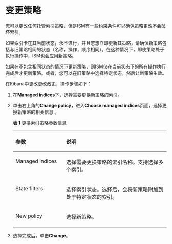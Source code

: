 # 变更策略<a name="css_01_0092"></a>

您可以更改任何托管索引策略，但是ISM有一些约束条件可以确保策略更改不会破坏索引。

如果索引卡在其当前状态，永不进行，并且您想立即更新其策略，请确保新策略包括与旧策略相同的状态（名称，操作，顺序相同）。在这种情况下，即使策略处于执行操作中，ISM也会应用新策略。

如果在不包含相同状态的情况下更新策略，则ISM仅在当前状态下的所有操作执行完成后才更新策略。或者，您可以在旧策略中选择特定状态，然后让新策略生效。

在Kibana中更改更改政策，操作步骤如下：

1.  在**Managed indices**下，选择需要更换新策略的索引。
2.  单击右上角的**Change policy**，进入**Choose managed indices**页面，选择更换新策略的相关信息 。

    **表 1**  更换索引策略参数信息

    <a name="table11166742131412"></a>
    <table><thead align="left"><tr id="row21661542181412"><th class="cellrowborder" valign="top" width="32.9%" id="mcps1.2.3.1.1"><p id="p191676429141"><a name="p191676429141"></a><a name="p191676429141"></a>参数</p>
    </th>
    <th class="cellrowborder" valign="top" width="67.10000000000001%" id="mcps1.2.3.1.2"><p id="p10167174219141"><a name="p10167174219141"></a><a name="p10167174219141"></a>说明</p>
    </th>
    </tr>
    </thead>
    <tbody><tr id="row61676422144"><td class="cellrowborder" valign="top" width="32.9%" headers="mcps1.2.3.1.1 "><p id="p1663164571516"><a name="p1663164571516"></a><a name="p1663164571516"></a>Managed indices</p>
    </td>
    <td class="cellrowborder" valign="top" width="67.10000000000001%" headers="mcps1.2.3.1.2 "><p id="p016714423147"><a name="p016714423147"></a><a name="p016714423147"></a>选择需要更换策略的索引名称。支持选择多个索引。</p>
    </td>
    </tr>
    <tr id="row11670424145"><td class="cellrowborder" valign="top" width="32.9%" headers="mcps1.2.3.1.1 "><p id="p171671242181412"><a name="p171671242181412"></a><a name="p171671242181412"></a>State filters</p>
    </td>
    <td class="cellrowborder" valign="top" width="67.10000000000001%" headers="mcps1.2.3.1.2 "><p id="p3167642151413"><a name="p3167642151413"></a><a name="p3167642151413"></a>选择索引状态。选择后，会将新策略附加到处于特定状态的索引。</p>
    </td>
    </tr>
    <tr id="row1916784213145"><td class="cellrowborder" valign="top" width="32.9%" headers="mcps1.2.3.1.1 "><p id="p191671842121419"><a name="p191671842121419"></a><a name="p191671842121419"></a>New policy</p>
    </td>
    <td class="cellrowborder" valign="top" width="67.10000000000001%" headers="mcps1.2.3.1.2 "><p id="p1416716426142"><a name="p1416716426142"></a><a name="p1416716426142"></a>选择新策略。</p>
    </td>
    </tr>
    </tbody>
    </table>

3.  选择完成后，单击**Change**。

